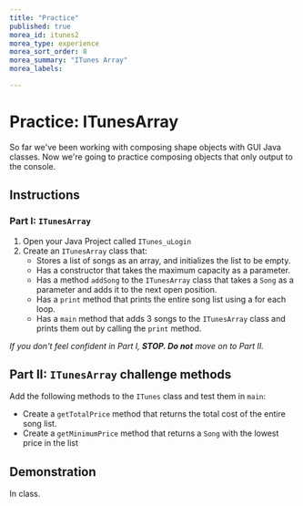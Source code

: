 ```yaml
---
title: "Practice"
published: true
morea_id: itunes2
morea_type: experience
morea_sort_order: 8
morea_summary: "ITunes Array"
morea_labels:

---
```


# Practice: ITunesArray

So far we've been working with composing shape objects with GUI Java classes. Now we're going to practice composing objects that only output to the console.

## Instructions

### Part I: `ITunesArray`

<!--{% include wod-times.html Rx="<15 min" Av="15-30 min" Sd="30-45 min" DNF="45+ min" %}-->


1. Open your Java Project called `ITunes_uLogin`
1. Create an `ITunesArray` class that: 
    * Stores a list of songs as an array, and initializes the list to be empty.
    * Has a constructor that takes the maximum capacity as a parameter.
    * Has a method `addSong` to the `ITunesArray` class that takes a `Song` as a parameter and adds it to the next open position.
    * Has a `print` method that prints the entire song list using a for each loop.
    * Has a `main` method that adds 3 songs to the `ITunesArray` class and prints them out by calling the `print` method.


*If you don't feel confident in Part I, **STOP. Do not** move on to Part II.*


## Part II: `ITunesArray` challenge methods

<!--{% include wod-times.html Rx="<10 min" Av="10-20 min" Sd="20-30 min" DNF="31+ min" %}-->


Add the following methods to the `ITunes` class and test them in `main`:

  * Create a `getTotalPrice` method that returns the total cost of the entire song list.
  * Create a `getMinimumPrice` method that returns a `Song` with the lowest price in the list

## Demonstration

In class.

<!--Once you've finished doing the WOD a single time, watch me do it:

{% include youtube.html id="cNWowv9ZkMs" %}

{% include wod-warning.html %}-->
